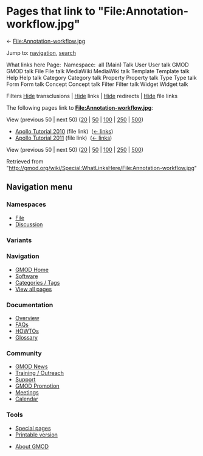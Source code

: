 <div id="mw-page-base" class="noprint">

</div>

<div id="mw-head-base" class="noprint">

</div>

<div id="content" class="mw-body" role="main">

<span id="top"></span>

<div id="mw-js-message" style="display:none;">

</div>



# <span dir="auto">Pages that link to "File:Annotation-workflow.jpg"</span>

<div id="bodyContent">

<div id="contentSub">

←
[File:Annotation-workflow.jpg](/wiki/File:Annotation-workflow.jpg "File:Annotation-workflow.jpg")

</div>

<div id="jump-to-nav" class="mw-jump">

Jump to: [navigation](#mw-navigation), [search](#p-search)

</div>

<div id="mw-content-text">

What links here Page:  Namespace:  all (Main) Talk User User talk GMOD
GMOD talk File File talk MediaWiki MediaWiki talk Template Template talk
Help Help talk Category Category talk Property Property talk Type Type
talk Form Form talk Concept Concept talk Filter Filter talk Widget
Widget talk

Filters
[Hide](/mediawiki/index.php?title=Special:WhatLinksHere/File:Annotation-workflow.jpg&hidetrans=1 "Special:WhatLinksHere/File:Annotation-workflow.jpg")
transclusions \|
[Hide](/mediawiki/index.php?title=Special:WhatLinksHere/File:Annotation-workflow.jpg&hidelinks=1 "Special:WhatLinksHere/File:Annotation-workflow.jpg")
links \|
[Hide](/mediawiki/index.php?title=Special:WhatLinksHere/File:Annotation-workflow.jpg&hideredirs=1 "Special:WhatLinksHere/File:Annotation-workflow.jpg")
redirects \|
[Hide](/mediawiki/index.php?title=Special:WhatLinksHere/File:Annotation-workflow.jpg&hideimages=1 "Special:WhatLinksHere/File:Annotation-workflow.jpg")
file links

The following pages link to
**[File:Annotation-workflow.jpg](/wiki/File:Annotation-workflow.jpg "File:Annotation-workflow.jpg")**:

View (previous 50 \| next 50)
([20](/mediawiki/index.php?title=Special:WhatLinksHere/File:Annotation-workflow.jpg&limit=20 "Special:WhatLinksHere/File:Annotation-workflow.jpg")
\|
[50](/mediawiki/index.php?title=Special:WhatLinksHere/File:Annotation-workflow.jpg&limit=50 "Special:WhatLinksHere/File:Annotation-workflow.jpg")
\|
[100](/mediawiki/index.php?title=Special:WhatLinksHere/File:Annotation-workflow.jpg&limit=100 "Special:WhatLinksHere/File:Annotation-workflow.jpg")
\|
[250](/mediawiki/index.php?title=Special:WhatLinksHere/File:Annotation-workflow.jpg&limit=250 "Special:WhatLinksHere/File:Annotation-workflow.jpg")
\|
[500](/mediawiki/index.php?title=Special:WhatLinksHere/File:Annotation-workflow.jpg&limit=500 "Special:WhatLinksHere/File:Annotation-workflow.jpg"))

- [Apollo Tutorial
  2010](/wiki/Apollo_Tutorial_2010 "Apollo Tutorial 2010") (file link) ‎
  <span class="mw-whatlinkshere-tools">([←
  links](/mediawiki/index.php?title=Special:WhatLinksHere&target=Apollo+Tutorial+2010 "Special:WhatLinksHere"))</span>
- [Apollo Tutorial
  2011](/wiki/Apollo_Tutorial_2011 "Apollo Tutorial 2011") (file link) ‎
  <span class="mw-whatlinkshere-tools">([←
  links](/mediawiki/index.php?title=Special:WhatLinksHere&target=Apollo+Tutorial+2011 "Special:WhatLinksHere"))</span>

View (previous 50 \| next 50)
([20](/mediawiki/index.php?title=Special:WhatLinksHere/File:Annotation-workflow.jpg&limit=20 "Special:WhatLinksHere/File:Annotation-workflow.jpg")
\|
[50](/mediawiki/index.php?title=Special:WhatLinksHere/File:Annotation-workflow.jpg&limit=50 "Special:WhatLinksHere/File:Annotation-workflow.jpg")
\|
[100](/mediawiki/index.php?title=Special:WhatLinksHere/File:Annotation-workflow.jpg&limit=100 "Special:WhatLinksHere/File:Annotation-workflow.jpg")
\|
[250](/mediawiki/index.php?title=Special:WhatLinksHere/File:Annotation-workflow.jpg&limit=250 "Special:WhatLinksHere/File:Annotation-workflow.jpg")
\|
[500](/mediawiki/index.php?title=Special:WhatLinksHere/File:Annotation-workflow.jpg&limit=500 "Special:WhatLinksHere/File:Annotation-workflow.jpg"))

</div>

<div class="printfooter">

Retrieved from
"<http://gmod.org/wiki/Special:WhatLinksHere/File:Annotation-workflow.jpg>"

</div>

<div id="catlinks" class="catlinks catlinks-allhidden">

</div>

<div class="visualClear">

</div>

</div>

</div>

<div id="mw-navigation">

## Navigation menu

<div id="mw-head">



<div id="left-navigation">

<div id="p-namespaces" class="vectorTabs" role="navigation"
aria-labelledby="p-namespaces-label">

### Namespaces

- <span id="ca-nstab-image"><a href="/wiki/File:Annotation-workflow.jpg" accesskey="c"
  title="View the file page [c]">File</a></span>
- <span id="ca-talk"><a
  href="/mediawiki/index.php?title=File_talk:Annotation-workflow.jpg&amp;action=edit&amp;redlink=1"
  accesskey="t"
  title="Discussion about the content page [t]">Discussion</a></span>

</div>

<div id="p-variants" class="vectorMenu emptyPortlet" role="navigation"
aria-labelledby="p-variants-label">

### 

### Variants[](#)

<div class="menu">

</div>

</div>

</div>

<div id="right-navigation">





</div>



</div>

</div>

</div>

<div id="mw-panel">

<div id="p-logo" role="banner">

<a href="/wiki/Main_Page"
style="background-image: url(http://gmod.org/images/GMOD-cogs.png);"
title="Visit the main page"></a>

</div>

<div id="p-Navigation" class="portal" role="navigation"
aria-labelledby="p-Navigation-label">

### Navigation

<div class="body">

- <span id="n-GMOD-Home">[GMOD Home](/wiki/Main_Page)</span>
- <span id="n-Software">[Software](/wiki/GMOD_Components)</span>
- <span id="n-Categories-.2F-Tags">[Categories /
  Tags](/wiki/Categories)</span>
- <span id="n-View-all-pages">[View all
  pages](/wiki/Special:AllPages)</span>

</div>

</div>

<div id="p-Documentation" class="portal" role="navigation"
aria-labelledby="p-Documentation-label">

### Documentation

<div class="body">

- <span id="n-Overview">[Overview](/wiki/Overview)</span>
- <span id="n-FAQs">[FAQs](/wiki/Category:FAQ)</span>
- <span id="n-HOWTOs">[HOWTOs](/wiki/Category:HOWTO)</span>
- <span id="n-Glossary">[Glossary](/wiki/Glossary)</span>

</div>

</div>

<div id="p-Community" class="portal" role="navigation"
aria-labelledby="p-Community-label">

### Community

<div class="body">

- <span id="n-GMOD-News">[GMOD News](/wiki/GMOD_News)</span>
- <span id="n-Training-.2F-Outreach">[Training /
  Outreach](/wiki/Training_and_Outreach)</span>
- <span id="n-Support">[Support](/wiki/Support)</span>
- <span id="n-GMOD-Promotion">[GMOD
  Promotion](/wiki/GMOD_Promotion)</span>
- <span id="n-Meetings">[Meetings](/wiki/Meetings)</span>
- <span id="n-Calendar">[Calendar](/wiki/Calendar)</span>

</div>

</div>

<div id="p-tb" class="portal" role="navigation"
aria-labelledby="p-tb-label">

### Tools

<div class="body">

- <span id="t-specialpages"><a href="/wiki/Special:SpecialPages" accesskey="q"
  title="A list of all special pages [q]">Special pages</a></span>
- <span id="t-print"><a
  href="/mediawiki/index.php?title=Special:WhatLinksHere/File:Annotation-workflow.jpg&amp;printable=yes"
  rel="alternate" accesskey="p"
  title="Printable version of this page [p]">Printable version</a></span>

</div>

</div>

</div>

</div>

<div id="footer" role="contentinfo">

- <span id="footer-places-about">[About
  GMOD](/wiki/GMOD:About "GMOD:About")</span>

<!-- -->






</div>
